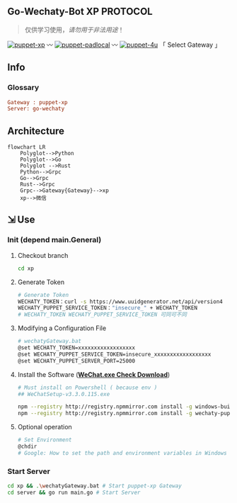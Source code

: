 ## Go-Wechaty-Bot XP PROTOCOL

> 仅供学习使用，*请勿用于非法用途*！

[1]: https://img.shields.io/badge/puppet-xp-blue
[2]: https://img.shields.io/badge/puppet-padlocal-blue
[3]: https://img.shields.io/badge/puppet-4u-blue
[5]: https://github.com/XRSec/Go-Wechaty-Bot-XP
[6]: https://github.com/XRSec/Go-Wechaty-Bot/tree/main/padlocal#go-wechaty-bot-padlcoal-protocol
[7]: https://github.com/XRSec/Go-Wechaty-Bot/tree/main/4u#go-wechaty-bot-4u-protocol

[![puppet-xp][1]][5] 〰️ [![puppet-padlocal][2]][6] 〰️ [![puppet-4u][3]][7] 「 Select Gateway 」

## Info

### Glossary

```ini
Gateway : puppet-xp
Server: go-wechaty
```

## Architecture

```mermaid
flowchart LR
    Polyglot-->Python
    Polyglot-->Go
    Polyglot -->Rust
    Python-->Grpc
    Go-->Grpc
    Rust-->Grpc
    Grpc-->Gateway{Gateway}-->xp
    xp-->微信
```

## ⇲ Use

### Init (depend main.General)

1. Checkout branch

   ```bash
   cd xp
   ```

2. Generate Token

   ```bash
   # Generate Token
   WECHATY_TOKEN：curl -s https://www.uuidgenerator.net/api/version4
   WECHATY_PUPPET_SERVICE_TOKEN："insecure_" + WECHATY_TOKEN
   # WECHATY_TOKEN WECHATY_PUPPET_SERVICE_TOKEN 可同可不同
   ```

3. Modifying a Configuration File

   ```bash
   # wechatyGateway.bat
   @set WECHATY_TOKEN=xxxxxxxxxxxxxxxxxx
   @set WECHATY_PUPPET_SERVICE_TOKEN=insecure_xxxxxxxxxxxxxxxxxx
   @set WECHATY_PUPPET_SERVER_PORT=25000
   ```

4. Install the Software ([**WeChat.exe Check Download**](https://github.com/wechaty/wechaty-puppet-xp/releases/download/v0.5/WeChatSetup-v3.3.0.115.exe))

   ```bash
   # Must install on Powershell ( because env )
   ## WeChatSetup-v3.3.0.115.exe

   npm --registry http://registry.npmmirror.com install -g windows-build-tools
   npm --registry http://registry.npmmirror.com install -g wechaty-puppet-xp
   ```

5. Optional operation

   ```bash
   # Set Environment
   @chdir
   # Google: How to set the path and environment variables in Windows
   ```

### Start Server

```bash
cd xp && .\wechatyGateway.bat # Start puppet-xp Gateway
cd server && go run main.go # Start Server
```
